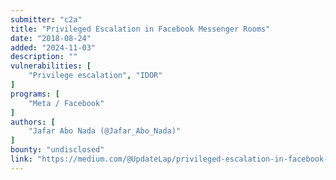 ```yaml
---
submitter: "c2a"
title: "Privileged Escalation in Facebook Messenger Rooms"
date: "2018-08-24"
added: "2024-11-03"
description: ""
vulnerabilities: [
    "Privilege escalation", "IDOR"
]
programs: [
    "Meta / Facebook"
]
authors: [
    "Jafar Abo Nada (@Jafar_Abo_Nada)"
]
bounty: "undisclosed"
link: "https://medium.com/@UpdateLap/privileged-escalation-in-facebook-messenger-rooms-e71cb7275101"
---
```




